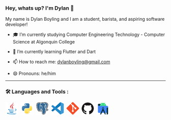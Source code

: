 ### Hey, whats up? I'm Dylan 👋


My name is Dylan Boyling and I am a student, barista, and aspiring software developer!


- 🎓 I’m currently studying Computer Engineering Technology - Computer Science at Algonquin College
- 🌱 I’m currently learning Flutter and Dart

- 📫 How to reach me: dylanboyling@gmail.com
- 😄 Pronouns: he/him

---

### :hammer_and_wrench: Languages and Tools :
<img src="https://github.com/devicons/devicon/blob/master/icons/java/java-original.svg" title="Java" alt="Java" width="40" height="40"/>&nbsp;
<img src="https://github.com/devicons/devicon/blob/master/icons/python/python-original.svg" title="Python" alt="Python" width="40" height="40"/>&nbsp;
<img src="https://github.com/devicons/devicon/blob/master/icons/postgresql/postgresql-original.svg" title="PostgreSQL" alt="PostgreSQL" width="40" height="40"/>&nbsp;
<img src="https://github.com/devicons/devicon/blob/master/icons/vscode/vscode-original.svg" title="VSCode" alt="VSCode" width="40" height="40"/>&nbsp;
<img src="https://github.com/devicons/devicon/blob/master/icons/git/git-plain.svg" title="Git" alt="Git" width="40" height="40"/>&nbsp;
<img src="https://github.com/devicons/devicon/blob/master/icons/github/github-original.svg" title="GitHub" alt="GitHub" width="40" height="40"/>&nbsp;
<img src="https://github.com/devicons/devicon/blob/master/icons/androidstudio/androidstudio-original.svg" title="AndroidStudio" alt="AndroidStudio" width="40" height="40"/>&nbsp;







<!--
---
[![Top Langs](https://github-readme-stats.vercel.app/api/top-langs/?username=dylanboyling)](https://github.com/anuraghazra/github-readme-stats)
[![Anurag's GitHub stats](https://github-readme-stats.vercel.app/api?username=dylanboyling)](https://github.com/anuraghazra/github-readme-stats)

**dylanboyling/dylanboyling** is a ✨ _special_ ✨ repository because its `README.md` (this file) appears on your GitHub profile.
- 🤔 I’m looking for help with ...
- 👯 I’m looking to collaborate on ...
Here are some ideas to get you started:

-->
